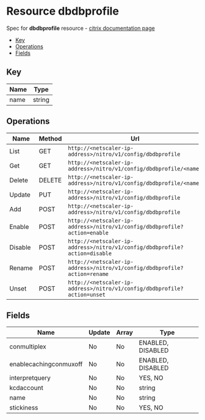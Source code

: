 # Resource dbdbprofile

Spec for **dbdbprofile** resource - [citrix documentation page](https://developer-docs.citrix.com/projects/netscaler-nitro-api/en/11.0/configuration/db/dbdbprofile/dbdbprofile/)

- [Key](#key)
- [Operations](#operations)
- [Fields](#fields)

## Key

| Name | Type |
|----|----|
| name | string |

## Operations

| Name | Method | Url |
|----|----|----|
| List | GET | `http://<netscaler-ip-address>/nitro/v1/config/dbdbprofile` |
| Get | GET | `http://<netscaler-ip-address>/nitro/v1/config/dbdbprofile/<name>` |
| Delete | DELETE | `http://<netscaler-ip-address>/nitro/v1/config/dbdbprofile/<name>` |
| Update | PUT | `http://<netscaler-ip-address>/nitro/v1/config/dbdbprofile` |
| Add | POST | `http://<netscaler-ip-address>/nitro/v1/config/dbdbprofile` |
| Enable | POST | `http://<netscaler-ip-address>/nitro/v1/config/dbdbprofile?action=enable` |
| Disable | POST | `http://<netscaler-ip-address>/nitro/v1/config/dbdbprofile?action=disable` |
| Rename | POST | `http://<netscaler-ip-address>/nitro/v1/config/dbdbprofile?action=rename` |
| Unset | POST | `http://<netscaler-ip-address>/nitro/v1/config/dbdbprofile?action=unset` |

## Fields

| Name | Update | Array | Type |
|----|----|----|----|
|conmultiplex|No|No|ENABLED, DISABLED|
|enablecachingconmuxoff|No|No|ENABLED, DISABLED|
|interpretquery|No|No|YES, NO|
|kcdaccount|No|No|string|
|name|No|No|string|
|stickiness|No|No|YES, NO|

